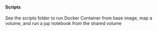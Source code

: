 #### Scripts
See the scripts folder to run Docker Container from base image, map a volume, and run a jup notebook from the shared volume
